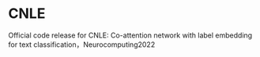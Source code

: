 # CNLE
Official code release for CNLE: Co-attention network with label embedding for text classification，Neurocomputing2022

